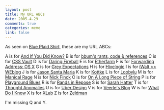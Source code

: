 ```yaml
--- 
layout: post
title: My URL ABCs
date: 2005-4-29
comments: true
categories: meme
link: false
---
```

As seen on <a href="http://www.blueplaidshirt.com/archives/000403.html" title="Blue Plaid Shirt">Blue Plaid Shirt</a>, these are my URL ABCs:

A is for <a href="http://andifyoudidknow.com" title="And If You Did Know?">And If You Did Know?</a>
B is for <a href="http://www.pycs.net/bbum/" title="bbum's rants, code & references">bbum's rants, code & references</a>
C is for <a href="http://cssvault.com/" title="CSS Vault">CSS Vault</a>
D is for <a href="http://daringfireball.net" title="Daring Fireball">Daring Fireball</a>
E is for <a href="http://www.etherfarm.com/" title="Etherfarm">Etherfarm</a>
F is for <a href="http://saladwithsteve.com/osx/" title="Forwarding Address: OS X">Forwarding Address: OS X</a>
G is for <a href="http://greyexpectations.com/" title="Grey Expectations">Grey Expectations</a>
H is for <a href="http://www.hivelogic.com/" title="Hivelogic">Hivelogic</a>
I is for <a href="http://www.iwalt.com/weblog/" title="iWalt >> Weblog">iWalt >> WEblog</a>
J is for <a href="http://www.jasonsantamaria.com/" title="Jason Santa Maria">Jason Santa Maria</a>
K is for <a href="http://kottke.org/" title="Kottke">Kottke</a>
L is for <a href="http://www.loobylu.com/" title="Loobylu">Loobylu</a>
M is for <a href="http://www.maniacalrage.net/index.php" title="Manical">Manical Rage</a>
N is for <a href="http://www.nickfinck.com/journal.html" title="Nick Finck">Nick Finck</a>
O is for <a href="http://www.wishingline.com/blog/" title="On A Long Piece of String">On A Long Piece of String</a>
P is for <a href="http://www.playgroundblues.com/" title="Playground Blues">Playground Blues</a>
R is for <a href="http://www.randsinrepose.com/" title="Rands in Repose">Rands in Repose</a>
S is for <a href="http://www.sarahhatter.com/" title="Sarah Hatter">Sarah Hatter</a>
T is for <a href="http://www.thoughtanomalies.com/" title="Thought Anomalies">Thought Anomalies</a>
U is for <a href="http://www.uberdesign.com/" title="Uber Design">Uber Design</a>
V is for <a href="http://veerle.duoh.com/" title="Veerle's Blog">Veerle's Blog</a>
W is for <a href="http://www.whatdoiknow.org/" title="What Do I Know">What Do I Know</a>
X is for <a href="http://www.xlab.co.uk/" title="XLab">XLab</a>
Z is for <a href="http://www.zeldman.com/" title="Zeldman">Zeldman</a>

I'm missing Q and Y.
